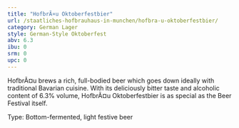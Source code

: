 ```yaml
---
title: "HofbrÃ¤u Oktoberfestbier"
url: /staatliches-hofbrauhaus-in-munchen/hofbra-u-oktoberfestbier/
category: German Lager
style: German-Style Oktoberfest
abv: 6.3
ibu: 0
srm: 0
upc: 0
---
```

HofbrÃ¤u brews a rich, full-bodied beer which goes down ideally with traditional Bavarian cuisine. With its deliciously bitter taste and alcoholic content of 6.3% volume, HofbrÃ¤u Oktoberfestbier is as special as the Beer Festival itself.

Type: Bottom-fermented, light festive beer

